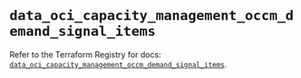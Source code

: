 # `data_oci_capacity_management_occm_demand_signal_items`

Refer to the Terraform Registry for docs: [`data_oci_capacity_management_occm_demand_signal_items`](https://registry.terraform.io/providers/oracle/oci/7.19.0/docs/data-sources/capacity_management_occm_demand_signal_items).
